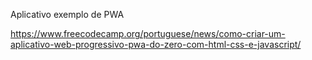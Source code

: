 
Aplicativo exemplo de PWA

https://www.freecodecamp.org/portuguese/news/como-criar-um-aplicativo-web-progressivo-pwa-do-zero-com-html-css-e-javascript/